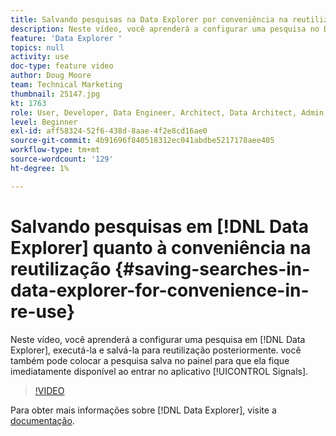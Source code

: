 ```yaml
---
title: Salvando pesquisas na Data Explorer por conveniência na reutilização
description: Neste vídeo, você aprenderá a configurar uma pesquisa no Data Explorer, executá-la e salvá-la para reutilização posteriormente. você também pode colocar a pesquisa salva no painel para que fique imediatamente disponível ao entrar no aplicativo Sinais .
feature: 'Data Explorer '
topics: null
activity: use
doc-type: feature video
author: Doug Moore
team: Technical Marketing
thumbnail: 25147.jpg
kt: 1763
role: User, Developer, Data Engineer, Architect, Data Architect, Admin, Leader
level: Beginner
exl-id: aff58324-52f6-438d-8aae-4f2e8cd16ae0
source-git-commit: 4b91696f840518312ec041abdbe5217178aee405
workflow-type: tm+mt
source-wordcount: '129'
ht-degree: 1%

---
```


# Salvando pesquisas em [!DNL Data Explorer] quanto à conveniência na reutilização {#saving-searches-in-data-explorer-for-convenience-in-re-use}

Neste vídeo, você aprenderá a configurar uma pesquisa em [!DNL Data Explorer], executá-la e salvá-la para reutilização posteriormente. você também pode colocar a pesquisa salva no painel para que ela fique imediatamente disponível ao entrar no aplicativo [!UICONTROL Signals].

>[!VIDEO](https://video.tv.adobe.com/v/25147/?quality=12)

Para obter mais informações sobre [!DNL Data Explorer], visite a [documentação](https://experiencecloud.adobe.com/resources/help/en_US/aam/data-explorer.html).
